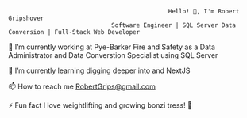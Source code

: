                                                  Hello! 👋, I'm Robert Gripshover
                                 Software Engineer | SQL Server Data Conversion | Full-Stack Web Developer
🔭 I’m currently working at Pye-Barker Fire and Safety as a Data Administrator and Data Converstion Specialist using SQL Server

🌱 I’m currently learning digging deeper into and NextJS

📫 How to reach me RobertGrips@gmail.com

⚡ Fun fact I love weightlifting and growing bonzi tress! 🌲
